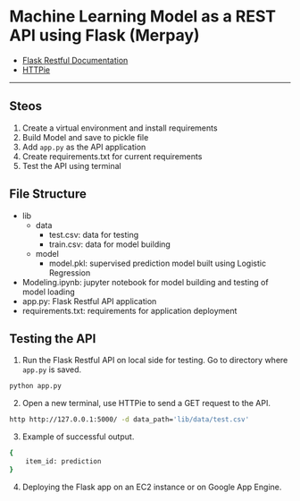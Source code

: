 # Machine Learning Model as a REST API using Flask (Merpay)

* [Flask Restful Documentation](https://flask-restful.readthedocs.io/en/latest/)
* [HTTPie](https://httpie.org/doc)
___

## Steos
1. Create a virtual environment and install requirements
3. Build Model and save to pickle file
4. Add `app.py` as the API application
5. Create requirements.txt for current requirements
6. Test the API using terminal


## File Structure
* lib
  * data
    * test.csv: data for testing
    * train.csv: data for model building
  * model
    * model.pkl: supervised prediction model built using Logistic Regression
* Modeling.ipynb: jupyter notebook for model building and testing of model loading
* app.py: Flask Restful API application
* requirements.txt: requirements for application deployment

## Testing the API
1. Run the Flask Restful API on local side for testing. Go to directory where `app.py` is saved.

```bash
python app.py
```


2. Open a new terminal, use HTTPie to send a GET request to the API.

```bash
http http://127.0.0.1:5000/ -d data_path='lib/data/test.csv'
```


3. Example of successful output.

```bash
{
    item_id: prediction
}
```

4. Deploying the Flask app on an EC2 instance or on Google App Engine.
